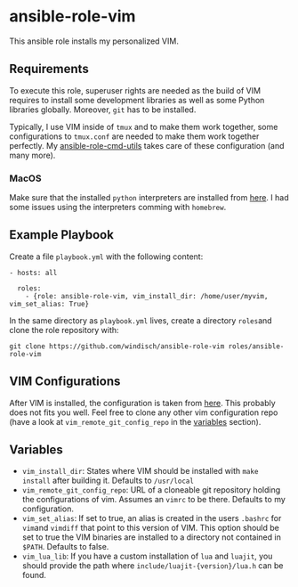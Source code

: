 # ansible-role-vim

This ansible role installs my personalized VIM.

## Requirements

To execute this role, superuser rights are needed as the build of VIM
requires to install some development libraries as well as some Python
libraries globally. Moreover, `git` has to be installed.

Typically, I use VIM inside of `tmux` and to make them work together,
some configurations to `tmux.conf` are needed to make them work
together perfectly. My [ansible-role-cmd-utils](https://github.com/windisch/ansible-role-cmd-utils) takes care of these configuration (and many more).

### MacOS

Make sure that the installed `python` interpreters are installed from
[here](https://www.python.org/downloads/mac-osx/). I had some issues
using the interpreters comming with `homebrew`.

## Example Playbook

Create a file `playbook.yml` with the following content:
```
- hosts: all

  roles:
    - {role: ansible-role-vim, vim_install_dir: /home/user/myvim, vim_set_alias: True}
```
In the same directory as `playbook.yml` lives, create a directory
`roles`and clone the role repository with:

```
git clone https://github.com/windisch/ansible-role-vim roles/ansible-role-vim
```

## VIM Configurations

After VIM is installed, the configuration is taken from 
[here](https://github.com/windisch/vim). This probably does not fits
you well. Feel free to clone any other vim configuration repo (have a
look at `vim_remote_git_config_repo` in the [variables](#variables)
section).


## Variables

- `vim_install_dir`: States where VIM should be installed with `make install` after building it. Defaults to `/usr/local`
- `vim_remote_git_config_repo`: URL of a cloneable git repository
    holding the configurations of vim. Assumes an `vimrc` to be there.
    Defaults to my configuration.
- `vim_set_alias`: If set to true, an alias is created in the users
    `.bashrc` for `vim`and `vimdiff` that point to this version of
    VIM. This option should be set to true the VIM binaries are
    installed to a directory not contained in
    `$PATH`. Defaults to false.
- `vim_lua_lib`: If you have a custom installation of `lua` and
    `luajit`, you should provide the path where `include/luajit-{version}/lua.h` can be found. 
